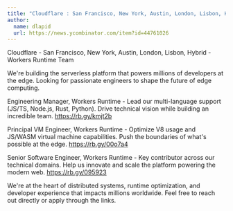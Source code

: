 ```yaml
---
title: "Cloudflare : San Francisco, New York, Austin, London, Lisbon, Hybrid"
author:
  name: dlapid
  url: https://news.ycombinator.com/item?id=44761026
---
```


<JobNavigation />

Cloudflare - San Francisco, New York, Austin, London, Lisbon, Hybrid - Workers Runtime Team

We&#x27;re building the serverless platform that powers millions of developers at the edge. Looking for passionate engineers to shape the future of edge computing.

Engineering Manager, Workers Runtime - Lead our multi-language support (JS&#x2F;TS, Node.js, Rust, Python). Drive technical vision while building an incredible team. <a href="https:&#x2F;&#x2F;rb.gy&#x2F;kmjt2b" rel="nofollow">https:&#x2F;&#x2F;rb.gy&#x2F;kmjt2b</a>

Principal VM Engineer, Workers Runtime - Optimize V8 usage and JS&#x2F;WASM virtual machine capabilities. Push the boundaries of what&#x27;s possible at the edge. <a href="https:&#x2F;&#x2F;rb.gy&#x2F;00o7a4" rel="nofollow">https:&#x2F;&#x2F;rb.gy&#x2F;00o7a4</a>

Senior Software Engineer, Workers Runtime - Key contributor across our technical domains. Help us innovate and scale the platform powering the modern web. <a href="https:&#x2F;&#x2F;rb.gy&#x2F;095923" rel="nofollow">https:&#x2F;&#x2F;rb.gy&#x2F;095923</a>

We&#x27;re at the heart of distributed systems, runtime optimization, and developer experience that impacts millions worldwide. Feel free to reach out directly or apply through the links.
<JobApplication />
